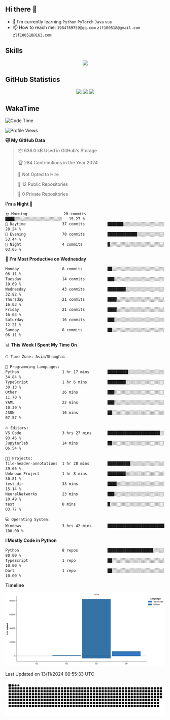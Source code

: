 ## Hi there 👋

- 🌱 I’m currently learning `Python` `PyTorch` `Java` `vue`
- 📫 How to reach me: `1984769759@qq.com` `zlf100518@gmail.com` `zlf100518@163.com`

## Skills
<div align="center"> <img src="https://skillicons.dev/icons?i=python,linux,git,github,html,css,js,ts" /> </div>

## GitHub Statistics

<div align="center">
  <img src="https://github-readme-stats.vercel.app/api?username=CloudSwordSage&show_icons=true&theme=tokyonight" />
  <img src="https://github-readme-stats.vercel.app/api/top-langs/?username=CloudSwordSage&show_icons=true&theme=tokyonight" />
  <img src="https://github-readme-activity-graph.vercel.app/graph?username=CloudSwordSage&theme=xcode" />
</div>

## WakaTime

<!--START_SECTION:waka-->
![Code Time](http://img.shields.io/badge/Code%20Time-196%20hrs-blue)

![Profile Views](http://img.shields.io/badge/Profile%20Views-0-blue)

**🐱 My GitHub Data** 

> 📦 636.0 kB Used in GitHub's Storage 
 > 
> 🏆 284 Contributions in the Year 2024
 > 
> 🚫 Not Opted to Hire
 > 
> 📜 12 Public Repositories 
 > 
> 🔑 0 Private Repositories 
 > 
**I'm a Night 🦉** 

```text
🌞 Morning                20 commits          ████░░░░░░░░░░░░░░░░░░░░░   15.27 % 
🌆 Daytime                37 commits          ███████░░░░░░░░░░░░░░░░░░   28.24 % 
🌃 Evening                70 commits          █████████████░░░░░░░░░░░░   53.44 % 
🌙 Night                  4 commits           █░░░░░░░░░░░░░░░░░░░░░░░░   03.05 % 
```
📅 **I'm Most Productive on Wednesday** 

```text
Monday                   8 commits           ██░░░░░░░░░░░░░░░░░░░░░░░   06.11 % 
Tuesday                  14 commits          ███░░░░░░░░░░░░░░░░░░░░░░   10.69 % 
Wednesday                43 commits          ████████░░░░░░░░░░░░░░░░░   32.82 % 
Thursday                 21 commits          ████░░░░░░░░░░░░░░░░░░░░░   16.03 % 
Friday                   21 commits          ████░░░░░░░░░░░░░░░░░░░░░   16.03 % 
Saturday                 16 commits          ███░░░░░░░░░░░░░░░░░░░░░░   12.21 % 
Sunday                   8 commits           ██░░░░░░░░░░░░░░░░░░░░░░░   06.11 % 
```


📊 **This Week I Spent My Time On** 

```text
🕑︎ Time Zone: Asia/Shanghai

💬 Programming Languages: 
Python                   1 hr 17 mins        █████████░░░░░░░░░░░░░░░░   34.84 % 
TypeScript               1 hr 6 mins         ████████░░░░░░░░░░░░░░░░░   30.13 % 
Other                    26 mins             ███░░░░░░░░░░░░░░░░░░░░░░   11.70 % 
YAML                     22 mins             ███░░░░░░░░░░░░░░░░░░░░░░   10.30 % 
JSON                     16 mins             ██░░░░░░░░░░░░░░░░░░░░░░░   07.57 % 

🔥 Editors: 
VS Code                  3 hrs 27 mins       ███████████████████████░░   93.46 % 
Jupyterlab               14 mins             ██░░░░░░░░░░░░░░░░░░░░░░░   06.54 % 

🐱‍💻 Projects: 
file-header-annotations  1 hr 28 mins        ██████████░░░░░░░░░░░░░░░   39.66 % 
Unknown Project          1 hr 8 mins         ████████░░░░░░░░░░░░░░░░░   30.81 % 
test_dir                 33 mins             ████░░░░░░░░░░░░░░░░░░░░░   15.14 % 
NeuralNetworks           23 mins             ███░░░░░░░░░░░░░░░░░░░░░░   10.49 % 
test                     8 mins              █░░░░░░░░░░░░░░░░░░░░░░░░   03.77 % 

💻 Operating System: 
Windows                  3 hrs 42 mins       █████████████████████████   100.00 % 
```

**I Mostly Code in Python** 

```text
Python                   8 repos             ████████████████████░░░░░   80.00 % 
TypeScript               1 repo              ██░░░░░░░░░░░░░░░░░░░░░░░   10.00 % 
Dart                     1 repo              ██░░░░░░░░░░░░░░░░░░░░░░░   10.00 % 
```



**Timeline**

![Lines of Code chart](https://raw.githubusercontent.com/CloudSwordSage/CloudSwordSage/main/assets/bar_graph.png)


 Last Updated on 13/11/2024 00:55:33 UTC
<!--END_SECTION:waka-->

<div align="center"><img src="./assets/github-snake-dark.svg" /></div>
